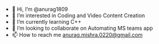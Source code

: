 - 👋 Hi, I’m @anurag1809
- 👀 I’m interested in Coding and Video Content Creation
- 🌱 I’m currently learning C++
- 💞️ I’m looking to collaborate on Automating MS teams app
- 📫 How to reach me anurag.mishra.0220@gmail.com

<!---
anurag1809/anurag1809 is a ✨ special ✨ repository because its `README.md` (this file) appears on your GitHub profile.
You can click the Preview link to take a look at your changes.
--->
